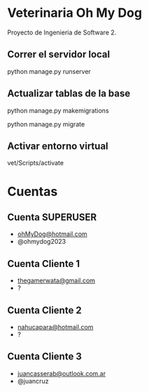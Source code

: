 # Veterinaria Oh My Dog

Proyecto de Ingenieria de Software 2.

## Correr el servidor local

python manage.py runserver

## Actualizar tablas de la base

python manage.py makemigrations

python manage.py migrate

## Activar entorno virtual

vet/Scripts/activate

# Cuentas

## Cuenta SUPERUSER

-   ohMyDog@hotmail.com
-   @ohmydog2023

## Cuenta Cliente 1

-   thegamerwata@gmail.com
-   ?

## Cuenta Cliente 2

-   nahucapara@hotmail.com
-   ?

## Cuenta Cliente 3

-   juancasserab@outlook.com.ar
-   @juancruz
